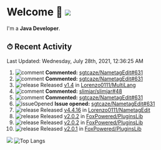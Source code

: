 # Welcome 👋 ![](https://hit.yhype.me/github/profile?user_id=69311874)

I'm a **Java Developer**.

## ⏱ Recent Activity

<!--RECENT_ACTIVITY:last_update-->
Last Updated: Wednesday, July 28th, 2021, 12:36:25 AM
<!--RECENT_ACTIVITY:last_update_end-->

<!--RECENT_ACTIVITY:start-->
1. ![comment] **Commented:** [sgtcaze/NametagEdit#631](https://github.com/sgtcaze/NametagEdit/issues/631#issuecomment-887791934)
2. ![comment] **Commented:** [sgtcaze/NametagEdit#631](https://github.com/sgtcaze/NametagEdit/issues/631#issuecomment-887790057)
3. ![release] Released [v1.4](https://github.com/Lorenzo0111/MultiLang/releases/tag/1.4) in [Lorenzo0111/MultiLang](https://github.com/Lorenzo0111/MultiLang)
4. ![comment] **Commented:** [slimjar/slimjar#48](https://github.com/slimjar/slimjar/issues/48#issuecomment-887673065)
5. ![comment] **Commented:** [sgtcaze/NametagEdit#631](https://github.com/sgtcaze/NametagEdit/issues/631#issuecomment-887579922)
6. ![issueOpened] **Issue opened:** [sgtcaze/NametagEdit#631](https://github.com/sgtcaze/NametagEdit/issues/631)
7. ![release] Released [v4.4.16](https://github.com/Lorenzo0111/NametagEdit/releases/tag/4.4.16) in [Lorenzo0111/NametagEdit](https://github.com/Lorenzo0111/NametagEdit)
8. ![release] Released [v2.0.2](https://github.com/FoxPowered/PluginsLib/releases/tag/2.0.2) in [FoxPowered/PluginsLib](https://github.com/FoxPowered/PluginsLib)
9. ![release] Released [v2.0.2](https://github.com/FoxPowered/PluginsLib/releases/tag/2.0.2) in [FoxPowered/PluginsLib](https://github.com/FoxPowered/PluginsLib)
10. ![release] Released [v2.0.1](https://github.com/FoxPowered/PluginsLib/releases/tag/2.0.1) in [FoxPowered/PluginsLib](https://github.com/FoxPowered/PluginsLib)
<!--RECENT_ACTIVITY:end-->

[![](https://github-readme-stats.vercel.app/api?username=Lorenzo0111&show_icons=true&count_private=true)](https://github.com/Lorenzo0111)
![Top Langs](https://github-readme-stats.vercel.app/api/top-langs/?username=Lorenzo0111&layout=compact)

[issueOpened]: https://cdn.jsdelivr.net/gh/Readme-Workflows/Readme-Icons@main/icons/octicons/IssueOpenedOld.svg
[issueClosed]: https://cdn.jsdelivr.net/gh/Readme-Workflows/Readme-Icons@main/icons/octicons/IssueClosedOld.svg

[prOpened]: https://cdn.jsdelivr.net/gh/Readme-Workflows/Readme-Icons@main/icons/octicons/PullRequestOpened.svg
[prClosed]: https://cdn.jsdelivr.net/gh/Readme-Workflows/Readme-Icons@main/icons/octicons/PullRequestClosed.svg
[prMerged]: https://cdn.jsdelivr.net/gh/Readme-Workflows/Readme-Icons@main/icons/octicons/PullRequestMerged.svg

[comment]: https://cdn.jsdelivr.net/gh/Readme-Workflows/Readme-Icons@main/icons/octicons/Comment.svg

[changesRequested]: https://cdn.jsdelivr.net/gh/Readme-Workflows/Readme-Icons@main/icons/octicons/RequestedChanges.svg
[approved]: https://cdn.jsdelivr.net/gh/Readme-Workflows/Readme-Icons@main/icons/octicons/ApprovedChanges.svg

[repoCreated]: https://cdn.jsdelivr.net/gh/Readme-Workflows/Readme-Icons@main/icons/octicons/Repository.svg
[release]: https://cdn.jsdelivr.net/gh/Readme-Workflows/Readme-Icons@main/icons/octicons/Release.svg
[star]: https://cdn.jsdelivr.net/gh/Readme-Workflows/Readme-Icons@main/icons/octicons/StarredRepository.svg
[wiki]: https://cdn.jsdelivr.net/gh/Readme-Workflows/Readme-Icons@main/icons/octicons/Wiki.svg
[fork]: https://cdn.jsdelivr.net/gh/Readme-Workflows/Readme-Icons@main/icons/octicons/ForkedRepository.svg
[people]: https://cdn.jsdelivr.net/gh/Readme-Workflows/Readme-Icons@main/icons/octicons/People.svg
